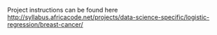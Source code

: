 Project instructions can be found here http://syllabus.africacode.net/projects/data-science-specific/logistic-regression/breast-cancer/
